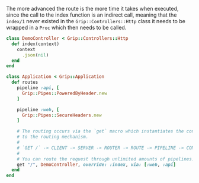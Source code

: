 The more advanced the route is the more time it takes when executed, since the call to the index function is an indirect call, meaning that the `index/1` never existed in the `Grip::Controllers::Http` class it needs to be wrapped in a `Proc` which then needs to be called.

```ruby
class DemoController < Grip::Controllers::Http
  def index(context)
    context
      .json(nil)
  end
end

class Application < Grip::Application
  def routes
    pipeline :api, [
      Grip::Pipes::PoweredByHeader.new
    ]

    pipeline :web, [
      Grip::Pipes::SecureHeaders.new
    ]

    # The routing occurs via the `get` macro which instantiates the controller class and assigns a route
    # to the routing mechanism.
    #
    # `GET /` -> CLIENT -> SERVER -> ROUTER -> ROUTE -> PIPELINE -> CONTROLLER -> index/1
    #
    # You can route the request through unlimited amounts of pipelines.
    get "/", DemoController, override: :index, via: [:web, :api]
  end
end
```
